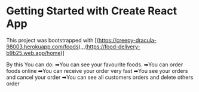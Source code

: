 # Getting Started with Create React App

This project was bootstrapped with [(https://creepy-dracula-98003.herokuapp.com/foods),,,(https://food-delivery-b9b25.web.app/home)]

By this You can do: ➡You can see your favourite foods.
➡You can order foods online
➡You can receive your order very fast
➡You see your orders and cancel your order
➡You can see all customers orders and delete others order